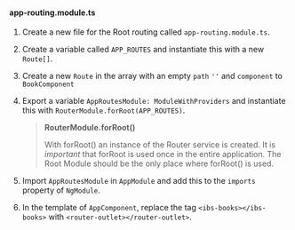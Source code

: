 #### app-routing.module.ts

1. Create a new file for the Root routing called `app-routing.module.ts`.

2. Create a variable called `APP_ROUTES` and instantiate this with a new `Route[]`.

3. Create a new `Route` in the array with an empty `path` `''` and `component` to `BookComponent`
   
4. Export a variable `AppRoutesModule: ModuleWithProviders` and instantiate this with `RouterModule.forRoot(APP_ROUTES)`.
    > **RouterModule.forRoot()**
    >
    > With forRoot() an instance of the Router service is created. It is *important* that forRoot is used once in the entire application.
    > The Root Module should be the only place where forRoot() is used.

6. Import `AppRoutesModule` in `AppModule` and add this to the `imports` property of `NgModule`.

7. In the template of `AppComponent`, replace the tag `<ibs-books></ibs-books>` with `<router-outlet></router-outlet>`.
